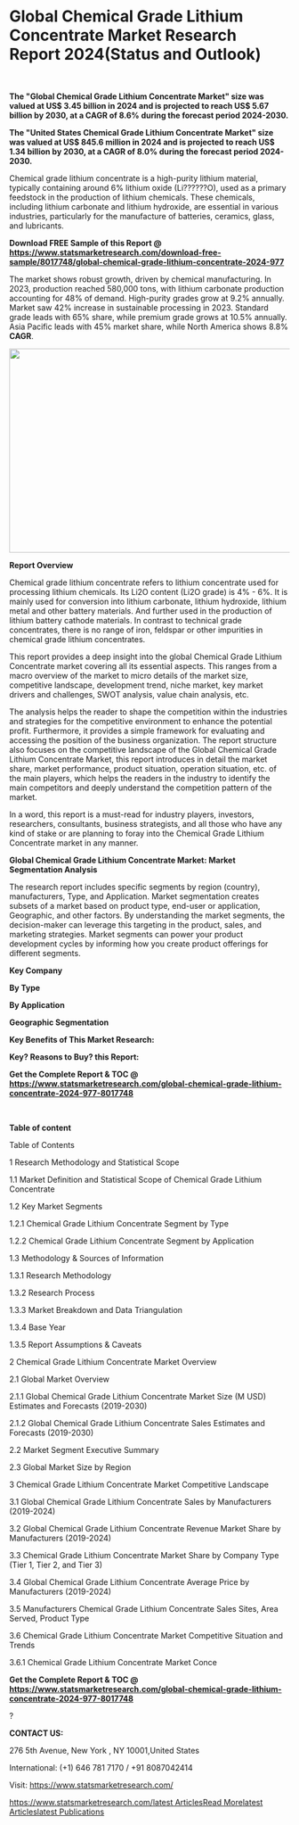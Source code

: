 <h1>Global Chemical Grade Lithium Concentrate Market Research Report 2024(Status and Outlook)</h1><br/><p><strong>The "Global Chemical Grade Lithium Concentrate Market" size was valued at US$ 3.45 billion in 2024 and is projected to reach US$ 5.67 billion by 2030, at a <strong>CAGR</strong> of 8.6% during the forecast period 2024-2030.</strong></p>
 
 
 
 <p><strong>The "United States Chemical Grade Lithium Concentrate Market" size was valued at US$ 845.6 million in 2024 and is projected to reach US$ 1.34 billion by 2030, at a <strong>CAGR</strong> of 8.0% during the forecast period 2024-2030.</strong></p>
 
 
 
 <p>Chemical grade lithium concentrate is a high-purity lithium material, typically containing around 6% lithium oxide (Li??????O), used as a primary feedstock in the production of lithium chemicals. These chemicals, including lithium carbonate and lithium hydroxide, are essential in various industries, particularly for the manufacture of batteries, ceramics, glass, and lubricants.</p>
 
 
 
 <p><strong>Download FREE Sample of this Report @ <a href="https://www.statsmarketresearch.com/download-free-sample/8017748/global-chemical-grade-lithium-concentrate-2024-977">https://www.statsmarketresearch.com/download-free-sample/8017748/global-chemical-grade-lithium-concentrate-2024-977</a></strong></p>
 
 
 
 <p>The market shows robust growth, driven by chemical manufacturing. In 2023, production reached 580,000 tons, with lithium carbonate production accounting for 48% of demand. High-purity grades grow at 9.2% annually. Market saw 42% increase in sustainable processing in 2023. Standard grade leads with 65% share, while premium grade grows at 10.5% annually. Asia Pacific leads with 45% market share, while North America shows 8.8% <strong>CAGR</strong>.</p>
 
 
 
 <p><img alt="" src="https://www.24marketreports.com/assets/report-images/ChemicalGradeLithiumConcentrateMarket.png" style="height:366px; width:731px" /></p>
 
 
 
 <p><strong>Report Overview</strong></p>
 
 
 
 <p>Chemical grade lithium concentrate refers to lithium concentrate used for processing lithium chemicals. Its Li2O content (Li2O grade) is 4% - 6%. It is mainly used for conversion into lithium carbonate, lithium hydroxide, lithium metal and other battery materials. And further used in the production of lithium battery cathode materials. In contrast to technical grade concentrates, there is no range of iron, feldspar or other impurities in chemical grade lithium concentrates.</p>
 
 
 
 <p>This report provides a deep insight into the global Chemical Grade Lithium Concentrate market covering all its essential aspects. This ranges from a macro overview of the market to micro details of the market size, competitive landscape, development trend, niche market, key market drivers and challenges, SWOT analysis, value chain analysis, etc.</p>
 
 
 
 <p>The analysis helps the reader to shape the competition within the industries and strategies for the competitive environment to enhance the potential profit. Furthermore, it provides a simple framework for evaluating and accessing the position of the business organization. The report structure also focuses on the competitive landscape of the Global Chemical Grade Lithium Concentrate Market, this report introduces in detail the market share, market performance, product situation, operation situation, etc. of the main players, which helps the readers in the industry to identify the main competitors and deeply understand the competition pattern of the market.</p>
 
 
 
 <p>In a word, this report is a must-read for industry players, investors, researchers, consultants, business strategists, and all those who have any kind of stake or are planning to foray into the Chemical Grade Lithium Concentrate market in any manner.</p>
 
 
 
 <p><strong>Global Chemical Grade Lithium Concentrate Market: Market Segmentation Analysis</strong></p>
 
 
 
 <p>The research report includes specific segments by region (country), manufacturers, Type, and Application. Market segmentation creates subsets of a market based on product type, end-user or application, Geographic, and other factors. By understanding the market segments, the decision-maker can leverage this targeting in the product, sales, and marketing strategies. Market segments can power your product development cycles by informing how you create product offerings for different segments.</p>
 
 
 
 <p><strong>Key Company</strong></p>
 
 
 
 <p><strong>By Type</strong></p>
 
 
 
 <p><strong><strong>By Application</strong></strong></p>
 
 
 
 <p><strong>Geographic Segmentation</strong></p>
 
 
 
 <p><strong>Key Benefits of This Market Research:</strong></p>
 
 
 
 <p><strong>Key? <strong>Reasons to Buy</strong>? this Report:</strong></p>
 
 
 
 <div><b>Get the Complete Report & TOC @ <a href="https://www.statsmarketresearch.com/global-chemical-grade-lithium-concentrate-2024-977-8017748">https://www.statsmarketresearch.com/global-chemical-grade-lithium-concentrate-2024-977-8017748</a></b></div>
 
 
 
 <p><br />
 
 <b>Table of content</b></p>
 
 
 
 <p>Table of Contents<br />
 
 1 Research Methodology and Statistical Scope<br />
 
 1.1 Market Definition and Statistical Scope of Chemical Grade Lithium Concentrate<br />
 
 1.2 Key Market Segments<br />
 
 1.2.1 Chemical Grade Lithium Concentrate Segment by Type<br />
 
 1.2.2 Chemical Grade Lithium Concentrate Segment by Application<br />
 
 1.3 Methodology & Sources of Information<br />
 
 1.3.1 Research Methodology<br />
 
 1.3.2 Research Process<br />
 
 1.3.3 Market Breakdown and Data Triangulation<br />
 
 1.3.4 Base Year<br />
 
 1.3.5 Report Assumptions & Caveats<br />
 
 2 Chemical Grade Lithium Concentrate Market Overview<br />
 
 2.1 Global Market Overview<br />
 
 2.1.1 Global Chemical Grade Lithium Concentrate Market Size (M USD) Estimates and Forecasts (2019-2030)<br />
 
 2.1.2 Global Chemical Grade Lithium Concentrate Sales Estimates and Forecasts (2019-2030)<br />
 
 2.2 Market Segment Executive Summary<br />
 
 2.3 Global Market Size by Region<br />
 
 3 Chemical Grade Lithium Concentrate Market Competitive Landscape<br />
 
 3.1 Global Chemical Grade Lithium Concentrate Sales by Manufacturers (2019-2024)<br />
 
 3.2 Global Chemical Grade Lithium Concentrate Revenue Market Share by Manufacturers (2019-2024)<br />
 
 3.3 Chemical Grade Lithium Concentrate Market Share by Company Type (Tier 1, Tier 2, and Tier 3)<br />
 
 3.4 Global Chemical Grade Lithium Concentrate Average Price by Manufacturers (2019-2024)<br />
 
 3.5 Manufacturers Chemical Grade Lithium Concentrate Sales Sites, Area Served, Product Type<br />
 
 3.6 Chemical Grade Lithium Concentrate Market Competitive Situation and Trends<br />
 
 3.6.1 Chemical Grade Lithium Concentrate Market Conce</p>
 
 
 
 <div><b>Get the Complete Report & TOC @ <a href="https://www.statsmarketresearch.com/global-chemical-grade-lithium-concentrate-2024-977-8017748">https://www.statsmarketresearch.com/global-chemical-grade-lithium-concentrate-2024-977-8017748</a></b></div>
 
 
 
 <p>? </p>
 
 
 
 <p><b>CONTACT US:</b><br />
 
 276 5th Avenue, New York , NY 10001,United States<br />
 
 International: (+1) 646 781 7170 / +91 8087042414<br />
 
 Visit: <a href="https://www.statsmarketresearch.com/">https://www.statsmarketresearch.com/</a><br />
 
 <a href="https://gyeongbokgung.com">https://www.statsmarketresearch.com/</a><a href="https://hallyeomaritime.com">latest Articles</a><a href="https://jingwansa.com">Read More</a><a href="https://nguoiviet.jp/">latest Articles</a><a href="https://www.intelmarketresearch.com/">latest Publications</a></p>